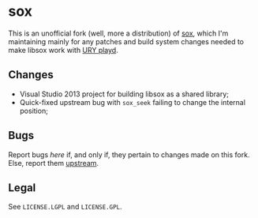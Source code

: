 # sox

This is an unofficial fork (well, more a distribution) of [sox], which I'm maintaining mainly for any patches and build
system changes needed to make libsox work with [URY playd].

## Changes

- Visual Studio 2013 project for building libsox as a shared library;
- Quick-fixed upstream bug with `sox_seek` failing to change the internal position;

## Bugs

Report bugs _here_ if, and only if, they pertain to changes made on this fork.
Else, report them [upstream][sox].

## Legal

See `LICENSE.LGPL` and `LICENSE.GPL`.

[sox]: http://sourceforge.net/p/sox/
[URY playd]: https://github.com/UniversityRadioYork/ury-playd
